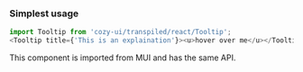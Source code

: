### Simplest usage

```js
import Tooltip from 'cozy-ui/transpiled/react/Tooltip';
<Tooltip title={'This is an explaination'}><u>hover over me</u></Tooltip>
```

This component is imported from MUI and has the same API.
